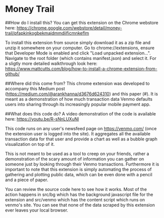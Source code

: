 # Money Trail

##How do I install this?
You can get this extension on the Chrome webstore here: https://chrome.google.com/webstore/detail/money-trail/pfapkinkogbekmajdmmdiificmnkeflm

To install this extension from source simply download it as a zip file and unzip it somewhere on your computer. Go to chrome://extensions, ensure that Developer Mode is enabled and click "Load unpacked extension...". Navigate to the root folder (which contains manifest.json) and select it. For a sligtly more detailed walkthrough look here: https://www.mattcutts.com/blog/how-to-install-a-chrome-extension-from-github/

##Where did this come from?
This chrome extension was developed to accompany this Medium post (https://medium.com/@arankhanna/d3676d624310) and this paper (#). It is meant as a demonstration of how much transaction data Venmo defaults users into sharing through its increasingly popular mobile payment app.

##What does this code do?
A video demonstration of the code is available here: https://youtu.be/R-sNnLUXuNI

This code runs on any user's newsfeed page on https://venmo.com/ (once the extension user is logged into the site). It aggregates all the available transaction data for that user and provide a chart as well as a bubble graph visualization on top of it.

This is not meant to be used as a tool to creep on your friends, rather a demonstration of the scary amount of information you can gather on someone just by looking through their Venmo transactions. Furthermore it is important to note that this extension is simply automating the process of gathering and plotting public data, which can be even done with a pencil and a piece of paper.

You can review the source code here to see how it works. Most of the action happens in src/bg which has the background javascript file for the extension and src/venmo which has the content script which runs on venmo's site. You can see that none of the data scraped by this extension ever leaves your local browser.

